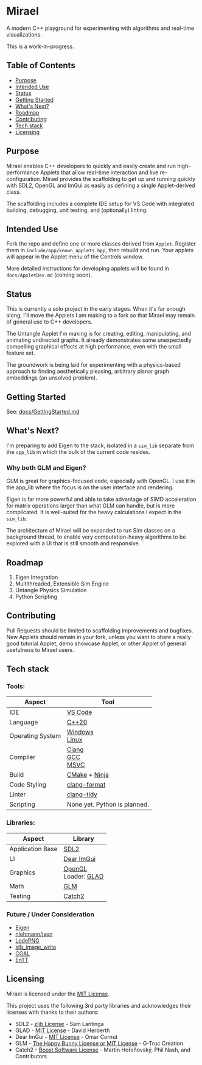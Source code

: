# Mirael

A modern C++ playground for experimenting with algorithms and real-time visualizations.

This is a work-in-progress.

## Table of Contents

- [Purpose](#purpose)
- [Intended Use](#intended-use)
- [Status](#status)
- [Getting Started](#getting-started)
- [What's Next?](#whats-next)
- [Roadmap](#roadmap)
- [Contributing](#contributing)
- [Tech stack](#tech-stack)
- [Licensing](#licensing)

## Purpose

Mirael enables C++ developers to quickly and easily create and run high-performance Applets that allow real-time interaction and live re-configuration.  Mirael provides the scaffolding to get up and running quickly with SDL2, OpenGL and ImGui as easily as defining a single Applet-derived class.

The scaffolding includes a complete IDE setup for VS Code with integrated building, debugging, unit testing, and (optionally) linting.

## Intended Use

Fork the repo and define one or more classes derived from `Applet`.  Register them in `include/app/known_applets.hpp`, then rebuild and run.  Your applets will appear in the Applet menu of the Controls window.

More detailed instructions for developing applets will be found in `docs/AppletDev.md` (coming soon).

## Status

This is currently a solo project in the early stages.  When it's far enough along, I'll move the Applets I am making to a fork so that Mirael may remain of general use to C++ developers.

The Untangle Applet I'm making is for creating, editing, manipulating, and animating undirected graphs.  It already demonstrates some unexpectedly compelling graphical effects at high performance, even with the small feature set.

The groundwork is being laid for experimenting with a physics-based approach to finding aesthetically pleasing, arbitrary planar graph embeddings (an unsolved problem).

## Getting Started

See: [docs/GettingStarted.md](docs/GettingStarted.md)

## What's Next?

I'm preparing to add Eigen to the stack, isolated in a `sim_lib` separate from the `app_lib` in which the bulk of the current code resides.

### Why both GLM and Eigen?

GLM is great for graphics-focused code, especially with OpenGL.  I use it in the app_lib where the focus is on the user interface and rendering.

Eigen is far more powerful and able to take advantage of SIMD acceleration for matrix operations larger than what GLM can handle, but is more complicated.  It is well-suited for the heavy calculations I expect in the `sim_lib`.

The architecture of Mirael will be expanded to run Sim classes on a background thread, to enable very computation-heavy algorithms to be explored with a UI that is still smooth and responsive.

## Roadmap

1. Eigen Integration
2. Multithreaded, Extensible Sim Engine
3. Untangle Physics Simulation
4. Python Scripting

## Contributing

Pull Requests should be limited to scaffolding improvements and bugfixes.  New Applets should remain in your fork, unless you want to share a really good tutorial Applet, demo showcase Applet, or other Applet of general usefulness to Mirael users.

## Tech stack

### Tools:

|Aspect|Tool|
|-|-|
|IDE|[VS Code](https://code.visualstudio.com/docs)|
|Language|[C++20](https://en.cppreference.com/w/cpp/20)|
|Operating System|[Windows](https://learn.microsoft.com/en-us/windows/)<br>[Linux](https://man7.org/linux/man-pages/)|
|Compiler|[Clang](https://clang.llvm.org/get_started.html)<br>[GCC](https://gcc.gnu.org/)<br>[MSVC](https://learn.microsoft.com/en-us/cpp/?view=msvc-170)|
|Build|[CMake](https://cmake.org/documentation/) + [Ninja](https://github.com/ninja-build/ninja#readme)|
|Code Styling|[clang-format](https://clang.llvm.org/docs/ClangFormat.html)|
|Linter|[clang-tidy](https://clang.llvm.org/extra/clang-tidy/)|
|Scripting|None yet. Python is planned.|

### Libraries:

|Aspect|Library|
|-|-|
|Application Base|[SDL2](https://wiki.libsdl.org/SDL2/FrontPage)|
|UI|[Dear ImGui](https://github.com/ocornut/imgui#readme)|
|Graphics|[OpenGL](https://www.opengl.org/)<br>Loader: [GLAD](https://github.com/Dav1dde/glad#readme)|
|Math|[GLM](https://github.com/g-truc/glm#readme)|
|Testing|[Catch2](https://github.com/catchorg/Catch2)|

### Future / Under Consideration

- [Eigen](https://eigen.tuxfamily.org/)
- [nlohmann/json](https://github.com/nlohmann/json#readme)
- [LodePNG](https://github.com/lvandeve/lodepng#readme)
- [stb_image_write](https://github.com/nothings/stb#readme)
- [CGAL](https://www.cgal.org/)
- [EnTT](https://github.com/skypjack/entt#readme)

## Licensing

Mirael is licensed under the [MIT License](LICENSE.txt).

This project uses the following 3rd party libraries and acknowledges their licenses with thanks to their authors:
- SDL2 - [zlib License](LICENSES/SDL2_LICENSE.txt) - Sam Lantinga
- GLAD - [MIT License](LICENSES/GLAD_LICENSE.txt) - David Herberth
- Dear ImGui - [MIT License](LICENSES/Dear_ImGui_LICENSE.txt) - Omar Cornut
- GLM - [The Happy Bunny License or MIT License](LICENSES/GLM_License.txt) - G-Truc Creation
- Catch2 - [Boost Software License](LICENSES/Catch2_LICENSE.txt) - Martin Hořeňovský, Phil Nash, and Contributors
